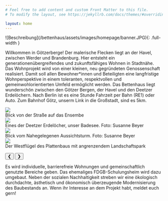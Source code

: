 ```yaml
---
# Feel free to add content and custom Front Matter to this file.
# To modify the layout, see https://jekyllrb.com/docs/themes/#overriding-theme-defaults

layout: home
---
```



<link rel="stylesheet" href="{{ "/assets/css/carousel.css" | relative_url }}">
![Beschreibung](/bettenhaus/assets/images/homepage/banner.JPG){: .full-width }

Willkommen in Götzerberge! Der malerische Flecken liegt an der Havel, zwischen Werder und Brandenburg.
Hier entsteht ein generationenübergreifendes und zukunftsfähiges Wohnen in Stadtnähe.
Das Wohnprojekt wird von einer kleinen, neu gegründeten Genossenschaft realisiert. Damit soll allen Bewohner*innen und Beteiligten eine langfristige Wohnperspektive in einem toleranten, respektvollen und gemeinwohlorientierten Umfeld ermöglicht werden. 
Das Bettenhaus liegt wunderschön zwischen den Götzer Bergen, der Havel und den Deetzer Erdelöchern. Nach Berlin ist es eine Stunde Fahrzeit per Bahn (RE1) oder Auto. Zum Bahnhof Götz, unserm Link in die Großstadt, sind es 5km.



<div id="carousel" class="carousel">
  <div class="carousel-item">
    <img src="/bettenhaus/assets/images/homepage/entrance.jpg">
    <div class="caption">Blick von der Straße auf das Ensembe</div>
  </div>
  <div class="carousel-item active">
    <img src="/bettenhaus/assets/images/homepage/DSCF1308.jpg">
    <div class="caption">Eines der Deetzer Erdelöcher, unser Badesee. Foto: Susanne Beyer</div>
  </div>
  <div class="carousel-item">
    <img src="/bettenhaus/assets/images/homepage/DSCF1347.jpg">
    <div class="caption">Blick vom Nahegelegenen Aussichtsturm. Foto: Susanne Beyer</div>
  </div>
  <div class="carousel-item">
    <img src="/bettenhaus/assets/images/homepage/westende.jpg">
    <div class="caption">Der Westflügel des Plattenbaus mit angrenzendem Landschaftspark</div>
  </div>

  <!-- Steuerungselemente -->
  <button class="carousel-control prev" onclick="moveSlide(-1)">&#10094;</button>
  <button class="carousel-control next" onclick="moveSlide(1)">&#10095;</button>
</div>


Es wird individuelle, barrierefreie Wohnungen und gemeinschaftlich genutzte Bereiche geben. Das ehemaliges FDGB-Schulungsheim wird dazu umgebaut. Neben der sozialen Nachhaltigkeit streben wir eine ökologisch durchdachte, ästhetisch und ökonomisch überzeugende Modernisierung des Baubestands an. Wenn ihr Interesse an dem Projekt habt, meldet euch gern!



<script>
let currentSlide = 0;
const slides = document.querySelectorAll('.carousel-item');

function showSlide(index) {
  slides.forEach((slide, i) => {
    slide.classList.remove('active');
    if (i === index) {
      slide.classList.add('active');
    }
  });
}

function moveSlide(step) {
  currentSlide = (currentSlide + step + slides.length) % slides.length;
  showSlide(currentSlide);
}

// Zeige den ersten Slide beim Laden
showSlide(currentSlide);
</script>
